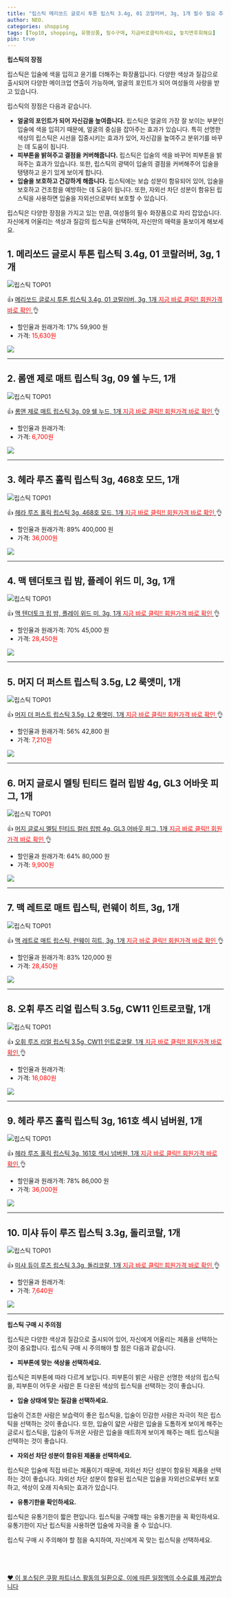 ```yaml
---
title: "립스틱 메리쏘드 글로시 투톤 립스틱 3.4g, 01 코랄러버, 3g, 1개 필수 필요 추천 제품 비교 최저 가격 비교 장점 구매 후기 구매평"
author: NEO.
categories: shopping
tags: [Top10, shopping, 유행상품, 필수구매, 지금바로클릭하세요, 놓치면후회해요]
pin: true
---
```

**립스틱의 장점**

립스틱은 입술에 색을 입히고 윤기를 더해주는 화장품입니다. 다양한 색상과 질감으로 출시되어 다양한 메이크업 연출이 가능하며, 얼굴의 포인트가 되어 여성들의 사랑을 받고 있습니다.

립스틱의 장점은 다음과 같습니다.

* **얼굴의 포인트가 되어 자신감을 높여줍니다.** 립스틱은 얼굴의 가장 잘 보이는 부분인 입술에 색을 입히기 때문에, 얼굴의 중심을 잡아주는 효과가 있습니다. 특히 선명한 색상의 립스틱은 시선을 집중시키는 효과가 있어, 자신감을 높여주고 분위기를 바꾸는 데 도움이 됩니다.
* **피부톤을 밝혀주고 결점을 커버해줍니다.** 립스틱은 입술의 색을 바꾸어 피부톤을 밝혀주는 효과가 있습니다. 또한, 립스틱의 광택이 입술의 결점을 커버해주어 입술을 탱탱하고 윤기 있게 보이게 합니다.
* **입술을 보호하고 건강하게 해줍니다.** 립스틱에는 보습 성분이 함유되어 있어, 입술을 보호하고 건조함을 예방하는 데 도움이 됩니다. 또한, 자외선 차단 성분이 함유된 립스틱을 사용하면 입술을 자외선으로부터 보호할 수 있습니다.

립스틱은 다양한 장점을 가지고 있는 만큼, 여성들의 필수 화장품으로 자리 잡았습니다. 자신에게 어울리는 색상과 질감의 립스틱을 선택하여, 자신만의 매력을 돋보이게 해보세요.

   

## 1. 메리쏘드 글로시 투톤 립스틱 3.4g, 01 코랄러버, 3g, 1개

![립스틱 TOP01](https://thumbnail8.coupangcdn.com/thumbnails/remote/490x490ex/image/retail/images/2023/01/10/18/2/94c4d086-4726-477d-ab4c-c989be0117cd.jpg)


👍 [메리쏘드 글로시 투톤 립스틱 3.4g, 01 코랄러버, 3g, 1개 <font color=red> 지금 바로 클릭!! 회원가격 바로 확인 </font> ](https://link.coupang.com/re/AFFSDP?lptag=AF3617701&subid=GithubCoopas&pageKey=7680327279&traceid=V0-153&itemId=17479099578&vendorItemId=84646638751) 👌 


- 할인율과 원래가격: 17%  59,900   원
- 가격: <span style='color:red'>15,630원</span>

[![](/discount_price.png)](https://link.coupang.com/re/AFFSDP?lptag=AF3617701&subid=GithubCoopas&pageKey=7680327279&traceid=V0-153&itemId=17479099578&vendorItemId=84646638751)

---


   

## 2. 롬앤 제로 매트 립스틱 3g, 09 쉘 누드, 1개

![립스틱 TOP01](https://thumbnail8.coupangcdn.com/thumbnails/remote/490x490ex/image/retail/images/3656861912100222-11c379ec-679e-40b5-91e6-bb1dafbcb67f.jpg)


👍 [롬앤 제로 매트 립스틱 3g, 09 쉘 누드, 1개 <font color=red> 지금 바로 클릭!! 회원가격 바로 확인 </font> ](https://link.coupang.com/re/AFFSDP?lptag=AF3617701&subid=GithubCoopas&pageKey=1814412512&traceid=V0-153&itemId=3063152900&vendorItemId=71051109229) 👌 


- 할인율과 원래가격: 
- 가격: <span style='color:red'>6,700원</span>

[![](/discount_price.png)](https://link.coupang.com/re/AFFSDP?lptag=AF3617701&subid=GithubCoopas&pageKey=1814412512&traceid=V0-153&itemId=3063152900&vendorItemId=71051109229)

---


   

## 3. 헤라 루즈 홀릭 립스틱 3g, 468호 모드, 1개

![립스틱 TOP01](https://thumbnail8.coupangcdn.com/thumbnails/remote/490x490ex/image/retail/images/2613050084222346-e4b1e41b-5c37-40bf-b818-36df37f1f09e.jpg)


👍 [헤라 루즈 홀릭 립스틱 3g, 468호 모드, 1개 <font color=red> 지금 바로 클릭!! 회원가격 바로 확인 </font> ](https://link.coupang.com/re/AFFSDP?lptag=AF3617701&subid=GithubCoopas&pageKey=6398430415&traceid=V0-153&itemId=12098499094&vendorItemId=77170430996) 👌 


- 할인율과 원래가격: 89%  400,000   원
- 가격: <span style='color:red'>36,000원</span>

[![](/discount_price.png)](https://link.coupang.com/re/AFFSDP?lptag=AF3617701&subid=GithubCoopas&pageKey=6398430415&traceid=V0-153&itemId=12098499094&vendorItemId=77170430996)

---


   

## 4. 맥 텐더토크 립 밤, 플레이 위드 미, 3g, 1개

![립스틱 TOP01](https://thumbnail9.coupangcdn.com/thumbnails/remote/490x490ex/image/retail/images/3923322404533736-0771689b-9788-47ea-985d-66082eb25346.jpg)


👍 [맥 텐더토크 립 밤, 플레이 위드 미, 3g, 1개 <font color=red> 지금 바로 클릭!! 회원가격 바로 확인 </font> ](https://link.coupang.com/re/AFFSDP?lptag=AF3617701&subid=GithubCoopas&pageKey=5829298628&traceid=V0-153&itemId=10082838529&vendorItemId=77365709885) 👌 


- 할인율과 원래가격: 70%  45,000   원
- 가격: <span style='color:red'>28,450원</span>

[![](/discount_price.png)](https://link.coupang.com/re/AFFSDP?lptag=AF3617701&subid=GithubCoopas&pageKey=5829298628&traceid=V0-153&itemId=10082838529&vendorItemId=77365709885)

---


   

## 5. 머지 더 퍼스트 립스틱 3.5g, L2 룩앳미, 1개

![립스틱 TOP01](https://thumbnail9.coupangcdn.com/thumbnails/remote/490x490ex/image/product/image/vendoritem/2019/03/21/3099398000/34d93575-85c0-498d-ab90-e2612cbe7bec.jpg)


👍 [머지 더 퍼스트 립스틱 3.5g, L2 룩앳미, 1개 <font color=red> 지금 바로 클릭!! 회원가격 바로 확인 </font> ](https://link.coupang.com/re/AFFSDP?lptag=AF3617701&subid=GithubCoopas&pageKey=15391154&traceid=V0-153&itemId=63327198&vendorItemId=3099398000) 👌 


- 할인율과 원래가격: 56%  42,800   원
- 가격: <span style='color:red'>7,210원</span>

[![](/discount_price.png)](https://link.coupang.com/re/AFFSDP?lptag=AF3617701&subid=GithubCoopas&pageKey=15391154&traceid=V0-153&itemId=63327198&vendorItemId=3099398000)

---


   

## 6. 머지 글로시 멜팅 틴티드 컬러 립밤 4g, GL3 어바웃 피그, 1개

![립스틱 TOP01](https://thumbnail10.coupangcdn.com/thumbnails/remote/490x490ex/image/retail/images/29146870582067-245f52fe-4fd0-4005-adb7-c078efb029ec.jpg)


👍 [머지 글로시 멜팅 틴티드 컬러 립밤 4g, GL3 어바웃 피그, 1개 <font color=red> 지금 바로 클릭!! 회원가격 바로 확인 </font> ](https://link.coupang.com/re/AFFSDP?lptag=AF3617701&subid=GithubCoopas&pageKey=7186596611&traceid=V0-153&itemId=18135712462&vendorItemId=85286306063) 👌 


- 할인율과 원래가격: 64%  80,000   원
- 가격: <span style='color:red'>9,900원</span>

[![](/discount_price.png)](https://link.coupang.com/re/AFFSDP?lptag=AF3617701&subid=GithubCoopas&pageKey=7186596611&traceid=V0-153&itemId=18135712462&vendorItemId=85286306063)

---


   

## 7. 맥 레트로 매트 립스틱, 런웨이 히트, 3g, 1개

![립스틱 TOP01](https://thumbnail10.coupangcdn.com/thumbnails/remote/490x490ex/image/retail/images/1194282403575962-82c127be-a56c-4add-a618-70136d506e4d.jpg)


👍 [맥 레트로 매트 립스틱, 런웨이 히트, 3g, 1개 <font color=red> 지금 바로 클릭!! 회원가격 바로 확인 </font> ](https://link.coupang.com/re/AFFSDP?lptag=AF3617701&subid=GithubCoopas&pageKey=5376120420&traceid=V0-153&itemId=7971449097&vendorItemId=75260418164) 👌 


- 할인율과 원래가격: 83%  120,000   원
- 가격: <span style='color:red'>28,450원</span>

[![](/discount_price.png)](https://link.coupang.com/re/AFFSDP?lptag=AF3617701&subid=GithubCoopas&pageKey=5376120420&traceid=V0-153&itemId=7971449097&vendorItemId=75260418164)

---


   

## 8. 오휘 루즈 리얼 립스틱 3.5g, CW11 인트로코랄, 1개

![립스틱 TOP01](https://thumbnail8.coupangcdn.com/thumbnails/remote/490x490ex/image/vendor_inventory/f7bb/ccdd61c531262a5087c0821f39eb6dc78ebc61d53187f513e319fe41ddb9.JPG)


👍 [오휘 루즈 리얼 립스틱 3.5g, CW11 인트로코랄, 1개 <font color=red> 지금 바로 클릭!! 회원가격 바로 확인 </font> ](https://link.coupang.com/re/AFFSDP?lptag=AF3617701&subid=GithubCoopas&pageKey=41054967&traceid=V0-153&itemId=257662847&vendorItemId=84413736567) 👌 


- 할인율과 원래가격: 
- 가격: <span style='color:red'>16,080원</span>

[![](/discount_price.png)](https://link.coupang.com/re/AFFSDP?lptag=AF3617701&subid=GithubCoopas&pageKey=41054967&traceid=V0-153&itemId=257662847&vendorItemId=84413736567)

---


   

## 9. 헤라 루즈 홀릭 립스틱 3g, 161호 섹시 넘버원, 1개

![립스틱 TOP01](https://thumbnail7.coupangcdn.com/thumbnails/remote/490x490ex/image/retail/images/2616776107793817-6993a0f2-4399-4424-85fb-d2e1df544d69.jpg)


👍 [헤라 루즈 홀릭 립스틱 3g, 161호 섹시 넘버원, 1개 <font color=red> 지금 바로 클릭!! 회원가격 바로 확인 </font> ](https://link.coupang.com/re/AFFSDP?lptag=AF3617701&subid=GithubCoopas&pageKey=6398430415&traceid=V0-153&itemId=12098499108&vendorItemId=79036103896) 👌 


- 할인율과 원래가격: 78%  86,000   원
- 가격: <span style='color:red'>36,000원</span>

[![](/discount_price.png)](https://link.coupang.com/re/AFFSDP?lptag=AF3617701&subid=GithubCoopas&pageKey=6398430415&traceid=V0-153&itemId=12098499108&vendorItemId=79036103896)

---


   

## 10. 미샤 듀이 루즈 립스틱 3.3g, 돌리코랄, 1개

![립스틱 TOP01](https://thumbnail8.coupangcdn.com/thumbnails/remote/490x490ex/image/retail/images/2020/01/08/19/0/8f71f2f1-e732-4654-a593-87fbd85b9531.jpg)


👍 [미샤 듀이 루즈 립스틱 3.3g, 돌리코랄, 1개 <font color=red> 지금 바로 클릭!! 회원가격 바로 확인 </font> ](https://link.coupang.com/re/AFFSDP?lptag=AF3617701&subid=GithubCoopas&pageKey=1162973598&traceid=V0-153&itemId=2139818447&vendorItemId=70138220549) 👌 


- 할인율과 원래가격: 
- 가격: <span style='color:red'>7,640원</span>

[![](/discount_price.png)](https://link.coupang.com/re/AFFSDP?lptag=AF3617701&subid=GithubCoopas&pageKey=1162973598&traceid=V0-153&itemId=2139818447&vendorItemId=70138220549)

---
**립스틱 구매 시 주의점**

립스틱은 다양한 색상과 질감으로 출시되어 있어, 자신에게 어울리는 제품을 선택하는 것이 중요합니다. 립스틱 구매 시 주의해야 할 점은 다음과 같습니다.

* **피부톤에 맞는 색상을 선택하세요.**

립스틱은 피부톤에 따라 다르게 보입니다. 피부톤이 밝은 사람은 선명한 색상의 립스틱을, 피부톤이 어두운 사람은 톤 다운된 색상의 립스틱을 선택하는 것이 좋습니다.

* **입술 상태에 맞는 질감을 선택하세요.**

입술이 건조한 사람은 보습력이 좋은 립스틱을, 입술이 민감한 사람은 자극이 적은 립스틱을 선택하는 것이 좋습니다. 또한, 입술이 얇은 사람은 입술을 도톰하게 보이게 해주는 글로시 립스틱을, 입술이 두꺼운 사람은 입술을 매트하게 보이게 해주는 매트 립스틱을 선택하는 것이 좋습니다.

* **자외선 차단 성분이 함유된 제품을 선택하세요.**

립스틱은 입술에 직접 바르는 제품이기 때문에, 자외선 차단 성분이 함유된 제품을 선택하는 것이 좋습니다. 자외선 차단 성분이 함유된 립스틱은 입술을 자외선으로부터 보호하고, 색상이 오래 지속되는 효과가 있습니다.

* **유통기한을 확인하세요.**

립스틱은 유통기한이 짧은 편입니다. 립스틱을 구매할 때는 유통기한을 꼭 확인하세요. 유통기한이 지난 립스틱을 사용하면 입술에 자극을 줄 수 있습니다.

립스틱 구매 시 주의해야 할 점을 숙지하여, 자신에게 꼭 맞는 립스틱을 선택하세요.<br><br><br><br><br> [ ❤  이 포스팅은 쿠팡 파트너스 활동의 일환으로, 이에 따른 일정액의 수수료를 제공받습니다](https://link.coupang.com/a/bcEFyh)